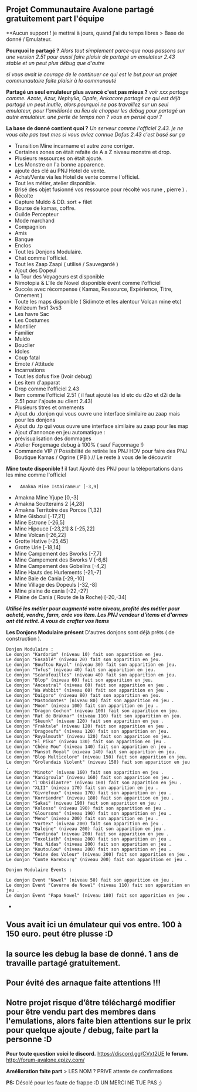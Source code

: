 **Projet Communautaire Avalone
partagé gratuitement part l'équipe** 
-
**Aucun support ! je mettrai à jours, quand j'ai du temps libres > Base de donné / Emulateur.

**Pourquoi le partagé ?** 
_Alors tout simplement parce-que nous passons sur une version 2.51
pour aussi faire plaisir de partagé un emulateur 2.43 stable et un peut plus débug que d'autre_

_si vous avait le courage de le continuer ce qui est le but pour un projet communautaire faite plaisir à la communauté_ 

 
**Partagé un seul emulateur plus avancé c'est pas mieux ?**
 _voir xxx partage comme. Azote, Azur, Nephylia, Opale, Ankacore
partagé ce qui est déjà partagé un peut inutile, alors pourquoi ne pas travaillez sur un seul emulateur, pour l'améliorée au lieu de chopper les debug pour partagé un autre emulateur. une perte de temps non ? vous en pensé quoi ?_ 

**La base de donné contient quoi ?** 
_Un serveur comme l'officiel 2.43.
je ne vous cite pas tout mes si vous aviez connue Dofus 2.43 c'est basé sur ça_

* Transition Mine incarname et autre zone corriger.
*  Certaines zones on était refaite de A a Z niveau monstre et drop.
*  Plusieurs ressources on était ajouté. 
*  Les Monstre on l'a bonne apparence.
*  ajoute des clé au PNJ Hotel de vente.
*  Achat/Vente via les Hotel de vente comme l'officiel.
*  Tout les métier, atelier disponible.
*  Brisé des objet fusionné vos ressource pour récolté vos rune , pierre ) . 
* Récolte
* Capture Muldo & DD. sort + filet 
* Bourse de kamas, coffre.
* Guilde Percepteur
* Mode marchand
* Compagnion
* Amis
* Banque 
* Enclos
*  Tout les Donjons Modulaire.
*  Chat comme l'officiel.
*  Tout les Zaap Zaapi ( utilisé / Sauvegardé )
*  Ajout des Dopeul
*  la Tour des Voyageurs est disponible
*  Nimotopia & L'île de Nowel disponible évent comme l'officiel
*  Succès avec récompense ( Kamas, Ressource, Expérience, Titre, Ornement )
*  Toute les maps disponible (  Sidimote et les alentour Volcan mine etc) 
*  Kolizeum 1vs1 3vs3
*  Les havre Sac
*  Les Costumes
*  Montilier
*  Familier
*  Muldo
*  Bouclier
* Idoles 
*  Coup fatal
*  Emote / Attitude 
*  Incarnations
*  Tout les dofus fixe (Ivoir debug) 
*  Les item d'apparat
*  Drop comme l'officiel 2.43
*  Item comme l'officiel 2.51 ( il faut ajouté les id etc du d2o et d2i de la 2.51 pour l'ajoute au client 2.43)
*  Plusieurs titres et ornements
*  Ajout du .donjon qui vous ouvre une interface similaire au zaap mais pour les donjons
*  Ajout du .tp qui vous ouvre une interface similaire au zaap pour les map
*  Ajout d'annonce en jeu automatique :
*  prévisualisation des dommages
*  Atelier Forgemage debug à 100% ( sauf Façonnage !)
*  Commande VIP
// Possibilité de retirée les PNJ HDV pour faire des PNJ Boutique Kamas / Ogrine ( PB )
// Le reste à vous de le découvrir

**Mine toute disponible !**
il faut Ajouté des PNJ pour la téléportations dans les mine comme l'officiel
*       Amakna Mine Istairameur [-3,9]
* 	Amakna Mine Yjupe [0,-3]
* 	Amakna Soutterains 2 [4,28]
* 	Amakna Territoire des Porcos [1,32]
* 	Mine Gisboul [-17,21]
* 	Mine Estrone [-26,5]
* 	Mine Hipouce [-23,21] & [-25,22]
* 	Mine Volcan [-26,22]
* 	Grotte Hative [-25,45]
* 	Grotte Urie [-18,14]
* 	Mine Campement des Bworks [-7,7]
* 	Mine Campement des Bworks V [-6,6]
* 	Mine Campement des Gobelins [-4,2]
* 	Mine Hauts des Hurlements [-21,-7]
* 	Mine Baie de Cania [-29,-10]
* 	Mine Village des Dopeuls [-32,-8]
* 	Mine plaine de cania [-22,-27]
* Plaine de Cania ( Route de la Roche) [-20,-34]

 **_Utilisé les métier pour augmenté votre niveau, profité des métier pour acheté, vendre, farm, crée vos item.
 Les PNJ vendeur d'items et d'armes ont été retiré. A vous de crafter vos items_**

**Les Donjons Modulaire présent** 
    D'autres donjons sont déjà prêts ( de construction ).

	Donjon Modulaire :
	Le donjon "Kardorim" (niveau 10) fait son apparition en jeu.
	Le donjon "Ensablé" (niveau 20) fait son apparition en jeu.
	Le donjon "Bouftou Royal" (niveau 30) fait son apparition en jeu.
	Le donjon "Tofus" (niveau 40) fait son apparition en jeu.
	Le donjon "Scarafeuilles" (niveau 40) fait son apparition en jeu.
	Le donjon "Blop" (niveau 60) fait son apparition en jeu.
	Le donjon "Ancestral" (niveau 60) fait son apparition en jeu .
	Le donjon "Wa Wabbit" (niveau 60) fait son apparition en jeu .
	Le donjon "Daïgoro" (niveau 80) fait son apparition en jeu.
	Le donjon "Mastodontes" (niveau 80) fait son apparition en jeu .
	Le donjon "Moon" (niveau 100) fait son apparition en jeu .
	Le donjon "Dragon Cochon" (niveau 100) fait son apparition en jeu.
	Le donjon "Rat de Brakmar" (niveau 110) fait son apparition en jeu.
	Le donjon "Skeunk" (niveau 120) fait son apparition en jeu .
	Le donjon "Fraktale" (niveau 120) fait son apparition en jeu .
	Le donjon "Dragoeufs" (niveau 120) fait son apparition en jeu.
	Le donjon "Royalmouth" (niveau 120) fait son apparition en jeu.
	Le donjon "El Piko" (niveau 130) fait son apparition en jeu .
	Le donjon "Chêne Mou" (niveau 140) fait son apparition en jeu .
	Le donjon "Mansot Royal" (niveau 140) fait son apparition en jeu.
	Le donjon "Blop Multicolore" (niveau 150) fait son apparition en jeu.
	Le donjon "Grolandais Violent" (niveau 150) fait son apparition en jeu .
	Le donjon "Minoto" (niveau 160) fait son apparition en jeu .
	Le donjon "Kanigroula" (niveau 160) fait son apparition en jeu .
	Le donjon "l'Obsidiantre" (niveau 160) fait son apparition en jeu .
	Le donjon "XLII" (niveau 170) fait son apparition en jeu .
	Le donjon "Givrefoux" (niveau 170) fait son apparition en jeu .
	Le donjon "Korriandre" (niveau 180) fait son apparition en jeu .
	Le donjon "Sakai" (niveau 190) fait son apparition en jeu .
	Le donjon "Kolosso" (niveau 190) fait son apparition en jeu .
	Le donjon "Gloursons" (niveau 190) fait son apparition en jeu .
	Le donjon "Meno" (niveau 200) fait son apparition en jeu .
	Le donjon "Vortex" (niveau 200) fait son apparition en jeu .
	Le donjon "Baleine" (niveau 200) fait son apparition en jeu .
	Le donjon "Dantinéa" (niveau 200) fait son apparition en jeu .
	Le donjon "Toxoliath" (niveau 200) fait son apparition en jeu .
	Le donjon "Roi Nidas" (niveau 200) fait son apparition en jeu .
	Le donjon "Koutoulou" (niveau 200) fait son apparition en jeu .
	Le donjon "Reine des Voleur" (niveau 200) fait son apparition en jeu .
	Le donjon "Comte Harebourg" (niveau 200) fait son apparition en jeu .

	Donjon Modulaire Évents :

	Le donjon Event "Nowel" (niveau 50) fait son apparition en jeu .
	Le donjon Event "Caverne de Nowel" (niveau 110) fait son apparition en jeu .
	Le donjon Event "Papa Nowel" (niveau 180) fait son apparition en jeu .


+

## Vous avait ici un émulateur qui vos entre. 100 à 150 euro. peut étre plusse :D 
## la source les debug la base de donné. 1 ans de travaille partagé gratuitement.
## Pour évité des arnaque faite attentions !!! 
## Notre projet risque d’être téléchargé modifier pour être vendu part des membres dans l'emulations, alors faite bien attentions sur le prix pour quelque ajoute / debug, faite part la personne :D

**Pour toute question voici le discord.** https://discord.gg/CVxt2UE
**le forum.** http://forum-avalone.epizy.com/


**Amélioration faite part** > LES NOM ?  PRIVE attente de confirmations

**PS:** Désolé pour les faute de frappe :D 
UN MERCI NE TUE PAS ;) 
